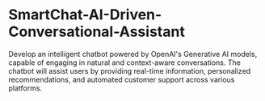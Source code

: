 # SmartChat-AI-Driven-Conversational-Assistant
 Develop an intelligent chatbot powered by OpenAI's Generative AI models, capable of engaging in natural and  context-aware conversations. The chatbot will assist users by providing real-time information, personalized recommendations, and automated customer support across various platforms.
